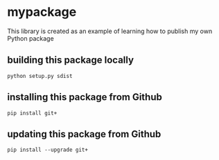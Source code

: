 # mypackage
This library is created as an example of learning how to publish my own Python package
## building this package locally
`python setup.py sdist`

## installing this package from Github

`pip install git+`

## updating this package from Github
 `pip install --upgrade git+`
